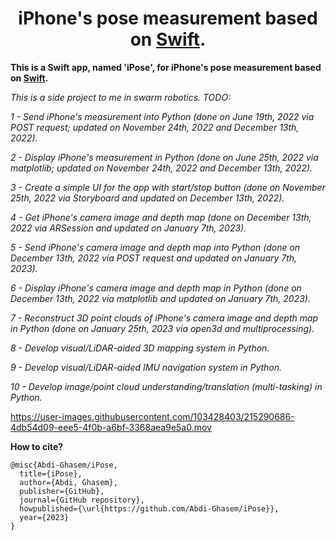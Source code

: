 <div align="center">

# **iPhone's pose measurement based on [Swift](https://developer.apple.com/swift/).**

</div>

**This is a Swift app, named 'iPose', for iPhone's pose measurement based on [Swift](https://developer.apple.com/swift/).**

*This is a side project to me in swarm robotics. TODO:*

*1 - Send iPhone's measurement into Python (done on June 19th, 2022 via POST request; updated on November 24th, 2022 and December 13th, 2022).*

*2 - Display iPhone's measurement in Python (done on June 25th, 2022 via matplotlib; updated on November 24th, 2022 and December 13th, 2022).* 

*3 - Create a simple UI for the app with start/stop button (done on November 25th, 2022 via Storyboard and updated on December 13th, 2022).*

*4 - Get iPhone's camera image and depth map (done on December 13th, 2022 via ARSession and updated on January 7th, 2023).*

*5 - Send iPhone's camera image and depth map into Python (done on December 13th, 2022 via POST request and updated on January 7th, 2023).*

*6 - Display iPhone's camera image and depth map in Python (done on December 13th, 2022 via matplotlib and updated on January 7th, 2023).*

*7 - Reconstruct 3D point clouds of iPhone's camera image and depth map in Python (done on January 25th, 2023 via open3d and multiprocessing).*

*8 - Develop visual/LiDAR-aided 3D mapping system in Python.*

*9 - Develop visual/LiDAR-aided IMU navigation system in Python.*

*10 - Develop image/point cloud understanding/translation (multi-tasking) in Python.*

https://user-images.githubusercontent.com/103428403/215290686-4db54d09-eee5-4f0b-a6bf-3368aea9e5a0.mov

**How to cite?**
```
@misc{Abdi-Ghasem/iPose,
  title={iPose},
  author={Abdi, Ghasem},
  publisher={GitHub},
  journal={GitHub repository},
  howpublished={\url{https://github.com/Abdi-Ghasem/iPose}},
  year={2023}
}
```
